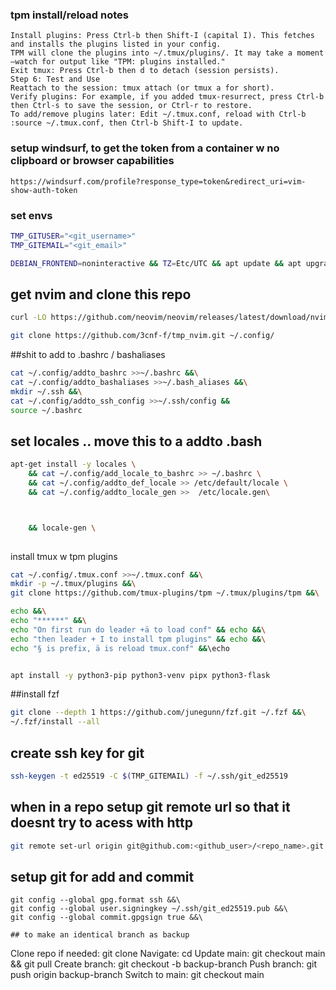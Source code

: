 ### tpm install/reload notes
```
Install plugins: Press Ctrl-b then Shift-I (capital I). This fetches and installs the plugins listed in your config.
TPM will clone the plugins into ~/.tmux/plugins/. It may take a moment—watch for output like "TPM: plugins installed."
Exit tmux: Press Ctrl-b then d to detach (session persists).
Step 6: Test and Use
Reattach to the session: tmux attach (or tmux a for short).
Verify plugins: For example, if you added tmux-resurrect, press Ctrl-b then Ctrl-s to save the session, or Ctrl-r to restore.
To add/remove plugins later: Edit ~/.tmux.conf, reload with Ctrl-b :source ~/.tmux.conf, then Ctrl-b Shift-I to update.
```


### setup windsurf, to get the token from a container w no clipboard or browser capabilities
```
https://windsurf.com/profile?response_type=token&redirect_uri=vim-show-auth-token
```

### set envs
```bash
TMP_GITUSER="<git_username>"
TMP_GITEMAIL="<git_email>"
```

```bash
DEBIAN_FRONTEND=noninteractive && TZ=Etc/UTC && apt update && apt upgrade -y &&apt install -y locales nano git curl wget xz-utils zstd unzip iproute2 
```

## get nvim and clone this repo
```bash
curl -LO https://github.com/neovim/neovim/releases/latest/download/nvim-linux-x86_64.tar.gz &&rm -rf /opt/nvim &&tar -C /opt -xzf nvim-linux-x86_64.tar.gz &&\

git clone https://github.com/3cnf-f/tmp_nvim.git ~/.config/
```

##shit to add to .bashrc / bashaliases
```bash
cat ~/.config/addto_bashrc >>~/.bashrc &&\
cat ~/.config/addto_bashaliases >>~/.bash_aliases &&\
mkdir ~/.ssh &&\
cat ~/.config/addto_ssh_config >>~/.ssh/config &&
source ~/.bashrc

```


## set locales .. move this to a addto .bash

```bash  sv_SE.UTF-8
apt-get install -y locales \
    && cat ~/.config/add_locale_to_bashrc >> ~/.bashrc \
    && cat ~/.config/addto_def_locale >> /etc/default/locale \
    && cat ~/.config/addto_locale_gen >>  /etc/locale.gen\



    && locale-gen \
   
```

install tmux w tpm plugins
```bash
cat ~/.config/.tmux.conf >>~/.tmux.conf &&\
mkdir -p ~/.tmux/plugins &&\
git clone https://github.com/tmux-plugins/tpm ~/.tmux/plugins/tpm &&\

echo &&\
echo "******" &&\
echo "On first run do leader +ä to load conf" && echo &&\
echo "then leader + I to install tpm plugins" && echo &&\
echo "§ is prefix, ä is reload tmux.conf" &&\echo
```

```bash

apt install -y python3-pip python3-venv pipx python3-flask
```


##install fzf

```bash
git clone --depth 1 https://github.com/junegunn/fzf.git ~/.fzf &&\
~/.fzf/install --all
```

## create ssh key for git
```bash
ssh-keygen -t ed25519 -C $(TMP_GITEMAIL) -f ~/.ssh/git_ed25519 
```

## when in a repo setup git remote url so that it doesnt try to acess with http
```bash
git remote set-url origin git@github.com:<github_user>/<repo_name>.git

```

## setup git for add and commit
```
git config --global gpg.format ssh &&\
git config --global user.signingkey ~/.ssh/git_ed25519.pub &&\
git config --global commit.gpgsign true &&\

## to make an identical branch as backup
```
Clone repo if needed: git clone <repo-url>
Navigate: cd <repo-folder>
Update main: git checkout main && git pull
Create branch: git checkout -b backup-branch
Push branch: git push origin backup-branch
Switch to main: git checkout main
```


```


